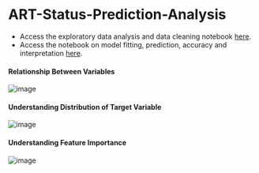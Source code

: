 # ART-Status-Prediction-Analysis

- Access the exploratory data analysis and data cleaning notebook [here](https://github.com/ChristianAliyuda/ART-Status-Prediction-Analysis/blob/main/ART%20prediction-Data%20Exploration.ipynb).
- Access the notebook on model fitting, prediction, accuracy and interpretation [here](https://github.com/ChristianAliyuda/ART-Status-Prediction-Analysis/blob/main/ART%20prediction%20-%20Model%20Building.ipynb).

#### Relationship Between Variables
![image](https://github.com/ChristianAliyuda/ART-Status-Prediction-Analysis/assets/91130565/51580496-85d5-418b-9d3f-d7ebb57ba374)

#### Understanding Distribution of Target Variable
![image](https://github.com/ChristianAliyuda/ART-Status-Prediction-Analysis/assets/91130565/ef1af810-92d8-4852-841d-76c767661470)

#### Understanding Feature Importance
![image](https://github.com/ChristianAliyuda/ART-Status-Prediction-Analysis/assets/91130565/c205d2c1-0ee2-4c05-991c-eb8ad3cb1e18)


